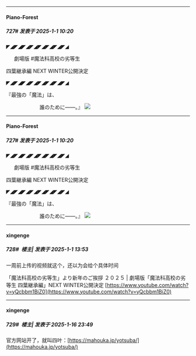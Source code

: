 ﻿
*****

####  Piano-Forest  
##### 727#       发表于 2025-1-1 10:20

◤◢◤◢◤◢◤◢◤◢◤◢◤◢◤◢

  　劇場版 #魔法科高校の劣等生

 四葉継承編 NEXT WINTER公開決定

◤◢◤◢◤◢◤◢◤◢◤◢◤◢◤◢

『最強の「魔法」は、

　　　　　　  誰のために―—。』
<img src="https://p.sda1.dev/21/dd58744086b7a9ae772df6c9456b57c6/20250101_101933.jpg" referrerpolicy="no-referrer">


*****

####  Piano-Forest  
##### 727#       发表于 2025-1-1 10:20

◤◢◤◢◤◢◤◢◤◢◤◢◤◢◤◢

  　劇場版 #魔法科高校の劣等生

 四葉継承編 NEXT WINTER公開決定

◤◢◤◢◤◢◤◢◤◢◤◢◤◢◤◢

『最強の「魔法」は、

　　　　　　  誰のために―—。』
<img src="https://p.sda1.dev/21/dd58744086b7a9ae772df6c9456b57c6/20250101_101933.jpg" referrerpolicy="no-referrer">


*****

####  xingenge  
##### 728#         楼主| 发表于 2025-1-1 13:53

一周前上传的视频就这个，还以为会给个具体时间

「魔法科高校の劣等生」より新年のご挨拶 ２０２５ | 劇場版「魔法科高校の劣等生 四葉継承編」NEXT WINTER公開決定
[https://www.youtube.com/watch?v=yQcbbm1BiZ0](https://www.youtube.com/watch?v=yQcbbm1BiZ0)

*****

####  xingenge  
##### 729#         楼主| 发表于 2025-1-16 23:49

官方网站开了，就叫四叶：[https://mahouka.jp/yotsuba/](https://mahouka.jp/yotsuba/)

